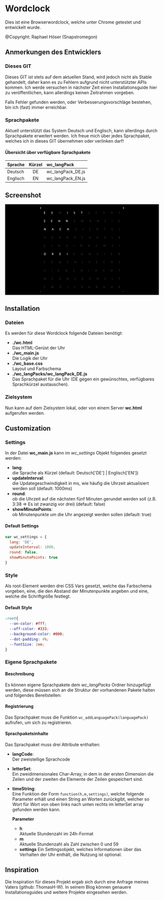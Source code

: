 # Wordclock
Dies ist eine Browserwordclock, welche unter Chrome getestet und entwickelt wurde.

@Copyright: Raphael Höser (Snapstromegon)

## Anmerkungen des Entwicklers

### Dieses GIT
Dieses GIT ist stets auf dem aktuellen Stand, wird jedoch nicht als Stable gehandelt, daher kann es zu Fehlern aufgrund nicht unterstützter APIs kommen. Ich werde versuchen in nächster Zeit einen Installationsguide hier zu veröffentlichen, kann allerdings keinen Zeitrahmen vorgeben.

Falls Fehler gefunden werden, oder Verbesserungsvorschläge bestehen, bin ich (fast) immer erreichbar.

### Sprachpakete
Aktuell unterstützt das System Deutsch und Englisch, kann allerdings durch Sprachpakete erweitert werden.
Ich freue mich über jedes Sprachpaket, welches ich in dieses GIT übernehmen oder verlinken darf!


#### Übersicht über verfügbare Sprachpakete
| Sprache  | Kürzel | wc_langPack       |
| :------- |:------:|:----------------- |
| Deutsch  | DE     | wc_langPack_DE.js |
| Englisch | EN     | wc_langPack_EN.js |

## Screenshot

![Screenshot unter Google Chrome 59, Win 10 64Bit](./screenshot.png)


## Installation

### Dateien

Es werden für diese Wordclock folgende Dateien benötigt:
- **./wc.html**  
  Das HTML-Gerüst der Uhr
- **./wc_main.js**  
  Die Logik der Uhr
- **./wc_base.css**  
  Layout und Farbschema
- **./wc_langPacks/wc_langPack_DE.js**  
  Das Sprachpaket für die Uhr (DE gegen ein gewünschtes, verfügbares Sprachkürzel austauschen).

### Zielsystem

Nun kann auf dem Zielsystem lokal, oder von einem Server **wc.html** aufgerufen werden.

## Customization

### Settings
In der Datei **wc_main.js** kann im _wc_settings_ Objekt folgendes gesetzt werden:
- **lang**:  
  die Sprache als Kürzel (default: Deutsch['DE'] | Englisch['EN'])
- **updateInterval**:  
  die Updategeschwindigkeit in ms, wie häufig die Uhrzeit aktualisiert werden soll (default: 1000ms)
- **round**:  
  ob die Uhrzeit auf die nächsten fünf Minuten gerundet werden soll (z.B. 3:38 => Es ist zwanzig vor drei) (default: false)
- **showMinutePoints**:  
  ob Minutenpunkte um die Uhr angezeigt werden sollen (default: true)

#### Default Settings
```javascript
var wc_settings = {
  lang: 'DE',
  updateInterval: 1000,
  round: false,
  showMinutePoints: true
}
```

### Style
Als root-Element werden drei CSS Vars gesetzt, welche das Farbschema vorgeben, eine, die den Abstand der Minutenpunkte angeben und eine, welche die Schriftgröße festlegt.

#### Default Style
```css
:root{
  --on-color: #fff;
  --off-color: #333;
  --background-color: #000;
  --dot-padding: 4%;
  --fontSize: 2em;
}
```

### Eigene Sprachpakete

#### Beschreibung
Es können eigene Sprachpakete dem _wc_langPacks_ Ordner hinzugefügt werden, diese müssen sich an die Struktur der vorhandenen Pakete halten und folgendes Bereitstellen:

#### Registrierung
Das Sprachpaket muss die Funktion `wc_addLanguagePack(languagePack)` aufrufen, um sich zu registrieren.

#### Sprachpaketsinhalte
Das Sprachpaket muss drei Attribute enthalten:
- **langCode**:  
  Der zweistellige Sprachcode
- **letterSet**:  
  Ein zweidimensionales Char-Array, in dem in der ersten Dimension die Zeilen und der zweiten die Elemente der Zeilen gespeichert sind.
- **timeString**:  
  Eine Funktion der Form `function(h,m,settings)`, welche folgende Parameter erhält und einen String an Worten zurückgibt, welcher so Wort für Wort von oben links nach unten rechts im letterSet array gefunden werden kann.
  
  **Parameter**

  - **h**  
    Aktuelle Stundenzahl im 24h-Format
  - **m**  
    Aktuelle Stundenzahl als Zahl zwischen 0 und 59
  - **settings**
    Ein Settingsobjekt, welches Informationen über das Verhalten der Uhr enthält, die Nutzung ist optional.

## Inspiration
Die Inspiration für dieses Projekt ergab sich durch eine Anfrage meines Vaters (github: ThomasH-W). In seinem Blog können genauere Installationsguides und weitere Projekte eingesehen werden.